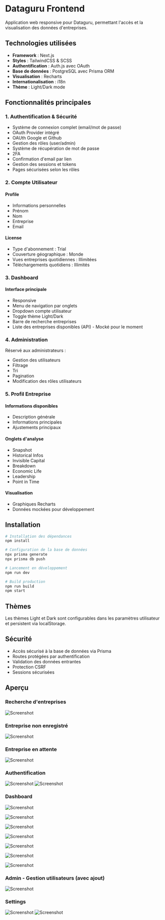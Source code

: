 # Dataguru Frontend

Application web responsive pour Dataguru, permettant l'accès et la visualisation des données d'entreprises.

## Technologies utilisées

- **Framework** : Next.js
- **Styles** : TailwindCSS & SCSS
- **Authentification** : Auth.js avec OAuth
- **Base de données** : PostgreSQL avec Prisma ORM
- **Visualisation** : Recharts
- **Internationalisation** : i18n
- **Thème** : Light/Dark mode

## Fonctionnalités principales

### 1. Authentification & Sécurité

- Système de connexion complet (email/mot de passe)
- OAuth Provider intégré
- OAUth Google et Github
- Gestion des rôles (user/admin)
- Système de récupération de mot de passe
- 2FA
- Confirmation d'email par lien
- Gestion des sessions et tokens
- Pages sécurisées selon les rôles

### 2. Compte Utilisateur

#### Profile
- Informations personnelles
 - Prénom
 - Nom
 - Entreprise
 - Email

#### License
- Type d'abonnement : Trial
- Couverture géographique : Monde
- Vues entreprises quotidiennes : Illimitées
- Téléchargements quotidiens : Illimités

### 3. Dashboard

#### Interface principale
- Responsive
- Menu de navigation par onglets
- Dropdown compte utilisateur
- Toggle thème Light/Dark
- Barre de recherche entreprises
- Liste des entreprises disponibles (API) - Mocké pour le moment

### 4. Administration

Réservé aux administrateurs :
- Gestion des utilisateurs
 - Filtrage
 - Tri
 - Pagination
- Modification des rôles utilisateurs

### 5. Profil Entreprise

#### Informations disponibles
- Description générale
- Informations principales
- Ajustements principaux

#### Onglets d'analyse
- Snapshot
- Historical Infos
- Invisible Capital
- Breakdown
- Economic Life
- Leadership
- Point in Time

#### Visualisation
- Graphiques Recharts
- Données mockées pour développement

## Installation

```bash
# Installation des dépendances
npm install

# Configuration de la base de données
npx prisma generate
npx prisma db push

# Lancement en développement
npm run dev

# Build production
npm run build
npm start
```

## Thèmes

Les thèmes Light et Dark sont configurables dans les paramètres utilisateur et persistent via localStorage.

## Sécurité

* Accès sécurisé à la base de données via Prisma
* Routes protégées par authentification
* Validation des données entrantes
* Protection CSRF
* Sessions sécurisées

## Aperçu

### Recherche d'entreprises
![Screenshot](assets/images/img1.png)

### Entreprise non enregistré
![Screenshot](assets/images/img2.png)

### Entreprise en attente
![Screenshot](assets/images/img13.png)

### Authentification
![Screenshot](assets/images/img3.png)
![Screenshot](assets/images/img4.png)

### Dashboard
![Screenshot](assets/images/img5.png)

![Screenshot](assets/images/img6.png)

![Screenshot](assets/images/img7.png)

![Screenshot](assets/images/img8.png)

![Screenshot](assets/images/img9.png)

![Screenshot](assets/images/img10.png)

![Screenshot](assets/images/img11.png)

### Admin - Gestion utilisateurs (avec ajout)
![Screenshot](assets/images/img12.png)

### Settings
![Screenshot](assets/images/img14.png)
![Screenshot](assets/images/img15.png)